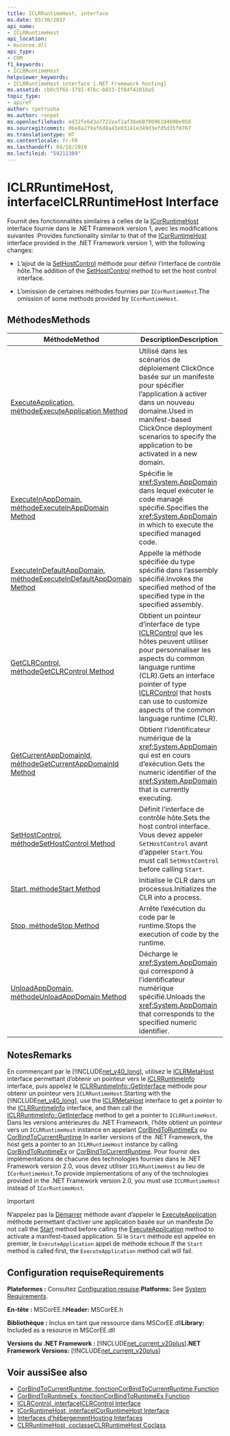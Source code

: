 ```yaml
---
title: ICLRRuntimeHost, interface
ms.date: 03/30/2017
api_name:
- ICLRRuntimeHost
api_location:
- mscoree.dll
api_type:
- COM
f1_keywords:
- ICLRRuntimeHost
helpviewer_keywords:
- ICLRRuntimeHost interface [.NET Framework hosting]
ms.assetid: cb0c5f65-3791-47bc-b833-2f84f4101ba5
topic_type:
- apiref
author: rpetrusha
ms.author: ronpet
ms.openlocfilehash: ed32fe643a7722eaf1af38e6079096194690e950
ms.sourcegitcommit: 0be8a279af6d8a43e03141e349d3efd5d35f8767
ms.translationtype: HT
ms.contentlocale: fr-FR
ms.lasthandoff: 04/18/2019
ms.locfileid: "59211389"
---
```

# <a name="iclrruntimehost-interface"></a><span data-ttu-id="5f8f6-102">ICLRRuntimeHost, interface</span><span class="sxs-lookup"><span data-stu-id="5f8f6-102">ICLRRuntimeHost Interface</span></span>
<span data-ttu-id="5f8f6-103">Fournit des fonctionnalités similaires à celles de la [ICorRuntimeHost](../../../../docs/framework/unmanaged-api/hosting/icorruntimehost-interface.md) interface fournie dans le .NET Framework version 1, avec les modifications suivantes :</span><span class="sxs-lookup"><span data-stu-id="5f8f6-103">Provides functionality similar to that of the [ICorRuntimeHost](../../../../docs/framework/unmanaged-api/hosting/icorruntimehost-interface.md) interface provided in the .NET Framework version 1, with the following changes:</span></span>  
  
-   <span data-ttu-id="5f8f6-104">L’ajout de la [SetHostControl](../../../../docs/framework/unmanaged-api/hosting/iclrruntimehost-sethostcontrol-method.md) méthode pour définir l’interface de contrôle hôte.</span><span class="sxs-lookup"><span data-stu-id="5f8f6-104">The addition of the [SetHostControl](../../../../docs/framework/unmanaged-api/hosting/iclrruntimehost-sethostcontrol-method.md) method to set the host control interface.</span></span>  
  
-   <span data-ttu-id="5f8f6-105">L’omission de certaines méthodes fournies par `ICorRuntimeHost`.</span><span class="sxs-lookup"><span data-stu-id="5f8f6-105">The omission of some methods provided by `ICorRuntimeHost`.</span></span>  
  
## <a name="methods"></a><span data-ttu-id="5f8f6-106">Méthodes</span><span class="sxs-lookup"><span data-stu-id="5f8f6-106">Methods</span></span>  
  
|<span data-ttu-id="5f8f6-107">Méthode</span><span class="sxs-lookup"><span data-stu-id="5f8f6-107">Method</span></span>|<span data-ttu-id="5f8f6-108">Description</span><span class="sxs-lookup"><span data-stu-id="5f8f6-108">Description</span></span>|  
|------------|-----------------|  
|[<span data-ttu-id="5f8f6-109">ExecuteApplication, méthode</span><span class="sxs-lookup"><span data-stu-id="5f8f6-109">ExecuteApplication Method</span></span>](../../../../docs/framework/unmanaged-api/hosting/iclrruntimehost-executeapplication-method.md)|<span data-ttu-id="5f8f6-110">Utilisé dans les scénarios de déploiement ClickOnce basée sur un manifeste pour spécifier l’application à activer dans un nouveau domaine.</span><span class="sxs-lookup"><span data-stu-id="5f8f6-110">Used in manifest-based ClickOnce deployment scenarios to specify the application to be activated in a new domain.</span></span>|  
|[<span data-ttu-id="5f8f6-111">ExecuteInAppDomain, méthode</span><span class="sxs-lookup"><span data-stu-id="5f8f6-111">ExecuteInAppDomain Method</span></span>](../../../../docs/framework/unmanaged-api/hosting/iclrruntimehost-executeinappdomain-method.md)|<span data-ttu-id="5f8f6-112">Spécifie le <xref:System.AppDomain> dans lequel exécuter le code managé spécifié.</span><span class="sxs-lookup"><span data-stu-id="5f8f6-112">Specifies the <xref:System.AppDomain> in which to execute the specified managed code.</span></span>|  
|[<span data-ttu-id="5f8f6-113">ExecuteInDefaultAppDomain, méthode</span><span class="sxs-lookup"><span data-stu-id="5f8f6-113">ExecuteInDefaultAppDomain Method</span></span>](../../../../docs/framework/unmanaged-api/hosting/iclrruntimehost-executeindefaultappdomain-method.md)|<span data-ttu-id="5f8f6-114">Appelle la méthode spécifiée du type spécifié dans l’assembly spécifié.</span><span class="sxs-lookup"><span data-stu-id="5f8f6-114">Invokes the specified method of the specified type in the specified assembly.</span></span>|  
|[<span data-ttu-id="5f8f6-115">GetCLRControl, méthode</span><span class="sxs-lookup"><span data-stu-id="5f8f6-115">GetCLRControl Method</span></span>](../../../../docs/framework/unmanaged-api/hosting/iclrruntimehost-getclrcontrol-method.md)|<span data-ttu-id="5f8f6-116">Obtient un pointeur d’interface de type [ICLRControl](../../../../docs/framework/unmanaged-api/hosting/iclrcontrol-interface.md) que les hôtes peuvent utiliser pour personnaliser les aspects du common language runtime (CLR).</span><span class="sxs-lookup"><span data-stu-id="5f8f6-116">Gets an interface pointer of type [ICLRControl](../../../../docs/framework/unmanaged-api/hosting/iclrcontrol-interface.md) that hosts can use to customize aspects of the common language runtime (CLR).</span></span>|  
|[<span data-ttu-id="5f8f6-117">GetCurrentAppDomainId, méthode</span><span class="sxs-lookup"><span data-stu-id="5f8f6-117">GetCurrentAppDomainId Method</span></span>](../../../../docs/framework/unmanaged-api/hosting/iclrruntimehost-getcurrentappdomainid-method.md)|<span data-ttu-id="5f8f6-118">Obtient l’identificateur numérique de la <xref:System.AppDomain> qui est en cours d’exécution.</span><span class="sxs-lookup"><span data-stu-id="5f8f6-118">Gets the numeric identifier of the <xref:System.AppDomain> that is currently executing.</span></span>|  
|[<span data-ttu-id="5f8f6-119">SetHostControl, méthode</span><span class="sxs-lookup"><span data-stu-id="5f8f6-119">SetHostControl Method</span></span>](../../../../docs/framework/unmanaged-api/hosting/iclrruntimehost-sethostcontrol-method.md)|<span data-ttu-id="5f8f6-120">Définit l’interface de contrôle hôte.</span><span class="sxs-lookup"><span data-stu-id="5f8f6-120">Sets the host control interface.</span></span> <span data-ttu-id="5f8f6-121">Vous devez appeler `SetHostControl` avant d’appeler `Start`.</span><span class="sxs-lookup"><span data-stu-id="5f8f6-121">You must call `SetHostControl` before calling `Start`.</span></span>|  
|[<span data-ttu-id="5f8f6-122">Start, méthode</span><span class="sxs-lookup"><span data-stu-id="5f8f6-122">Start Method</span></span>](../../../../docs/framework/unmanaged-api/hosting/iclrruntimehost-start-method.md)|<span data-ttu-id="5f8f6-123">Initialise le CLR dans un processus.</span><span class="sxs-lookup"><span data-stu-id="5f8f6-123">Initializes the CLR into a process.</span></span>|  
|[<span data-ttu-id="5f8f6-124">Stop, méthode</span><span class="sxs-lookup"><span data-stu-id="5f8f6-124">Stop Method</span></span>](../../../../docs/framework/unmanaged-api/hosting/iclrruntimehost-stop-method.md)|<span data-ttu-id="5f8f6-125">Arrête l’exécution du code par le runtime.</span><span class="sxs-lookup"><span data-stu-id="5f8f6-125">Stops the execution of code by the runtime.</span></span>|  
|[<span data-ttu-id="5f8f6-126">UnloadAppDomain, méthode</span><span class="sxs-lookup"><span data-stu-id="5f8f6-126">UnloadAppDomain Method</span></span>](../../../../docs/framework/unmanaged-api/hosting/iclrruntimehost-unloadappdomain-method.md)|<span data-ttu-id="5f8f6-127">Décharge le <xref:System.AppDomain> qui correspond à l’identificateur numérique spécifié.</span><span class="sxs-lookup"><span data-stu-id="5f8f6-127">Unloads the <xref:System.AppDomain> that corresponds to the specified numeric identifier.</span></span>|  
  
## <a name="remarks"></a><span data-ttu-id="5f8f6-128">Notes</span><span class="sxs-lookup"><span data-stu-id="5f8f6-128">Remarks</span></span>  
 <span data-ttu-id="5f8f6-129">En commençant par le [!INCLUDE[net_v40_long](../../../../includes/net-v40-long-md.md)], utilisez le [ICLRMetaHost](../../../../docs/framework/unmanaged-api/hosting/iclrmetahost-interface.md) interface permettant d’obtenir un pointeur vers le [ICLRRuntimeInfo](../../../../docs/framework/unmanaged-api/hosting/iclrruntimeinfo-interface.md) interface, puis appelez le [ICLRRuntimeInfo::GetInterface](../../../../docs/framework/unmanaged-api/hosting/iclrruntimeinfo-getinterface-method.md) méthode pour obtenir un pointeur vers `ICLRRuntimeHost`.</span><span class="sxs-lookup"><span data-stu-id="5f8f6-129">Starting with the [!INCLUDE[net_v40_long](../../../../includes/net-v40-long-md.md)], use the [ICLRMetaHost](../../../../docs/framework/unmanaged-api/hosting/iclrmetahost-interface.md) interface to get a pointer to the [ICLRRuntimeInfo](../../../../docs/framework/unmanaged-api/hosting/iclrruntimeinfo-interface.md) interface, and then call the [ICLRRuntimeInfo::GetInterface](../../../../docs/framework/unmanaged-api/hosting/iclrruntimeinfo-getinterface-method.md) method to get a pointer to `ICLRRuntimeHost`.</span></span> <span data-ttu-id="5f8f6-130">Dans les versions antérieures du .NET Framework, l’hôte obtient un pointeur vers un `ICLRRuntimeHost` instance en appelant [CorBindToRuntimeEx](../../../../docs/framework/unmanaged-api/hosting/corbindtoruntimeex-function.md) ou [CorBindToCurrentRuntime](../../../../docs/framework/unmanaged-api/hosting/corbindtocurrentruntime-function.md).</span><span class="sxs-lookup"><span data-stu-id="5f8f6-130">In earlier versions of the .NET Framework, the host gets a pointer to an `ICLRRuntimeHost` instance by calling [CorBindToRuntimeEx](../../../../docs/framework/unmanaged-api/hosting/corbindtoruntimeex-function.md) or [CorBindToCurrentRuntime](../../../../docs/framework/unmanaged-api/hosting/corbindtocurrentruntime-function.md).</span></span> <span data-ttu-id="5f8f6-131">Pour fournir des implémentations de chacune des technologies fournies dans le .NET Framework version 2.0, vous devez utiliser `ICLRRuntimeHost` au lieu de `ICorRuntimeHost`.</span><span class="sxs-lookup"><span data-stu-id="5f8f6-131">To provide implementations of any of the technologies provided in the .NET Framework version 2.0, you must use `ICLRRuntimeHost` instead of `ICorRuntimeHost`.</span></span>  
  
> [!IMPORTANT]
>  <span data-ttu-id="5f8f6-132">N’appelez pas la [Démarrer](../../../../docs/framework/unmanaged-api/hosting/iclrruntimehost-start-method.md) méthode avant d’appeler le [ExecuteApplication](../../../../docs/framework/unmanaged-api/hosting/iclrruntimehost-executeapplication-method.md) méthode permettant d’activer une application basée sur un manifeste.</span><span class="sxs-lookup"><span data-stu-id="5f8f6-132">Do not call the [Start](../../../../docs/framework/unmanaged-api/hosting/iclrruntimehost-start-method.md) method before calling the [ExecuteApplication](../../../../docs/framework/unmanaged-api/hosting/iclrruntimehost-executeapplication-method.md) method to activate a manifest-based application.</span></span> <span data-ttu-id="5f8f6-133">Si le `Start` méthode est appelée en premier, le `ExecuteApplication` appel de méthode échoue.</span><span class="sxs-lookup"><span data-stu-id="5f8f6-133">If the `Start` method is called first, the `ExecuteApplication` method call will fail.</span></span>  
  
## <a name="requirements"></a><span data-ttu-id="5f8f6-134">Configuration requise</span><span class="sxs-lookup"><span data-stu-id="5f8f6-134">Requirements</span></span>  
 <span data-ttu-id="5f8f6-135">**Plateformes :** Consultez [Configuration requise](../../../../docs/framework/get-started/system-requirements.md).</span><span class="sxs-lookup"><span data-stu-id="5f8f6-135">**Platforms:** See [System Requirements](../../../../docs/framework/get-started/system-requirements.md).</span></span>  
  
 <span data-ttu-id="5f8f6-136">**En-tête :** MSCorEE.h</span><span class="sxs-lookup"><span data-stu-id="5f8f6-136">**Header:** MSCorEE.h</span></span>  
  
 <span data-ttu-id="5f8f6-137">**Bibliothèque :** Inclus en tant que ressource dans MSCorEE.dll</span><span class="sxs-lookup"><span data-stu-id="5f8f6-137">**Library:** Included as a resource in MSCorEE.dll</span></span>  
  
 <span data-ttu-id="5f8f6-138">**Versions du .NET Framework :** [!INCLUDE[net_current_v20plus](../../../../includes/net-current-v20plus-md.md)]</span><span class="sxs-lookup"><span data-stu-id="5f8f6-138">**.NET Framework Versions:** [!INCLUDE[net_current_v20plus](../../../../includes/net-current-v20plus-md.md)]</span></span>  
  
## <a name="see-also"></a><span data-ttu-id="5f8f6-139">Voir aussi</span><span class="sxs-lookup"><span data-stu-id="5f8f6-139">See also</span></span>

- [<span data-ttu-id="5f8f6-140">CorBindToCurrentRuntime, fonction</span><span class="sxs-lookup"><span data-stu-id="5f8f6-140">CorBindToCurrentRuntime Function</span></span>](../../../../docs/framework/unmanaged-api/hosting/corbindtocurrentruntime-function.md)
- [<span data-ttu-id="5f8f6-141">CorBindToRuntimeEx, fonction</span><span class="sxs-lookup"><span data-stu-id="5f8f6-141">CorBindToRuntimeEx Function</span></span>](../../../../docs/framework/unmanaged-api/hosting/corbindtoruntimeex-function.md)
- [<span data-ttu-id="5f8f6-142">ICLRControl, interface</span><span class="sxs-lookup"><span data-stu-id="5f8f6-142">ICLRControl Interface</span></span>](../../../../docs/framework/unmanaged-api/hosting/iclrcontrol-interface.md)
- [<span data-ttu-id="5f8f6-143">ICorRuntimeHost, interface</span><span class="sxs-lookup"><span data-stu-id="5f8f6-143">ICorRuntimeHost Interface</span></span>](../../../../docs/framework/unmanaged-api/hosting/icorruntimehost-interface.md)
- [<span data-ttu-id="5f8f6-144">Interfaces d’hébergement</span><span class="sxs-lookup"><span data-stu-id="5f8f6-144">Hosting Interfaces</span></span>](../../../../docs/framework/unmanaged-api/hosting/hosting-interfaces.md)
- [<span data-ttu-id="5f8f6-145">CLRRuntimeHost, coclasse</span><span class="sxs-lookup"><span data-stu-id="5f8f6-145">CLRRuntimeHost Coclass</span></span>](../../../../docs/framework/unmanaged-api/hosting/clrruntimehost-coclass.md)
